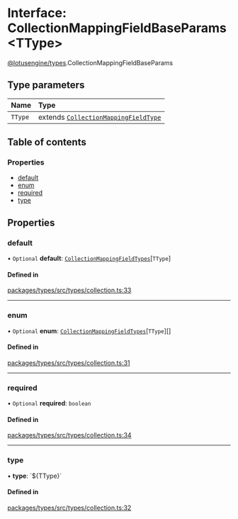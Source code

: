 # Interface: CollectionMappingFieldBaseParams<TType\>

[@lotusengine/types](../wiki/@lotusengine.types).CollectionMappingFieldBaseParams

## Type parameters

| Name | Type |
| :------ | :------ |
| `TType` | extends [`CollectionMappingFieldType`](../wiki/@lotusengine.types.CollectionMappingFieldType) |

## Table of contents

### Properties

- [default](../wiki/@lotusengine.types.CollectionMappingFieldBaseParams#default)
- [enum](../wiki/@lotusengine.types.CollectionMappingFieldBaseParams#enum)
- [required](../wiki/@lotusengine.types.CollectionMappingFieldBaseParams#required)
- [type](../wiki/@lotusengine.types.CollectionMappingFieldBaseParams#type)

## Properties

### default

• `Optional` **default**: [`CollectionMappingFieldTypes`](../wiki/@lotusengine.types#collectionmappingfieldtypes)[`TType`]

#### Defined in

[packages/types/src/types/collection.ts:33](https://github.com/lotusengine/sdk/blob/f1f5297/packages/types/src/types/collection.ts#L33)

___

### enum

• `Optional` **enum**: [`CollectionMappingFieldTypes`](../wiki/@lotusengine.types#collectionmappingfieldtypes)[`TType`][]

#### Defined in

[packages/types/src/types/collection.ts:31](https://github.com/lotusengine/sdk/blob/f1f5297/packages/types/src/types/collection.ts#L31)

___

### required

• `Optional` **required**: `boolean`

#### Defined in

[packages/types/src/types/collection.ts:34](https://github.com/lotusengine/sdk/blob/f1f5297/packages/types/src/types/collection.ts#L34)

___

### type

• **type**: \`${TType}\`

#### Defined in

[packages/types/src/types/collection.ts:32](https://github.com/lotusengine/sdk/blob/f1f5297/packages/types/src/types/collection.ts#L32)
